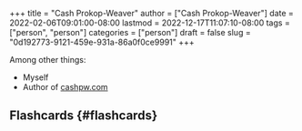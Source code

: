 +++
title = "Cash Prokop-Weaver"
author = ["Cash Prokop-Weaver"]
date = 2022-02-06T09:01:00-08:00
lastmod = 2022-12-17T11:07:10-08:00
tags = ["person", "person"]
categories = ["person"]
draft = false
slug = "0d192773-9121-459e-931a-86a0f0ce9991"
+++

Among other things:

-   Myself
-   Author of [cashpw.com](http://cashpw.com)


## Flashcards {#flashcards}
